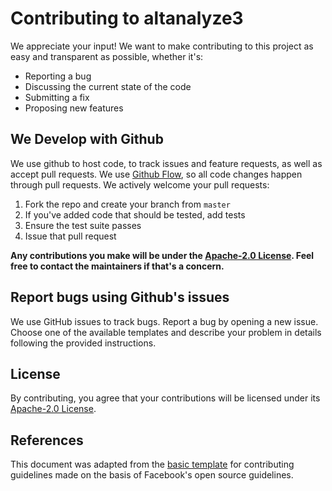 # Contributing to altanalyze3
We appreciate your input! We want to make contributing to this project as easy and transparent as possible, whether it's:

- Reporting a bug
- Discussing the current state of the code
- Submitting a fix
- Proposing new features

## We Develop with Github
We use github to host code, to track issues and feature requests, as well as accept pull requests. We use [Github Flow](https://guides.github.com/introduction/flow/index.html), so all code changes happen through pull requests. We actively welcome your pull requests:

1. Fork the repo and create your branch from `master`
2. If you've added code that should be tested, add tests
4. Ensure the test suite passes
6. Issue that pull request

**Any contributions you make will be under the [Apache-2.0 License](http://www.apache.org/licenses/LICENSE-2.0). Feel free to contact the maintainers if that's a concern.**

## Report bugs using Github's issues
We use GitHub issues to track bugs. Report a bug by opening a new issue. Choose one of the available templates and describe your problem in details following the provided instructions.

## License
By contributing, you agree that your contributions will be licensed under its [Apache-2.0 License](http://www.apache.org/licenses/LICENSE-2.0).

## References
This document was adapted from the [basic template](https://gist.github.com/briandk/3d2e8b3ec8daf5a27a62) for contributing guidelines made on the basis of Facebook's open source guidelines.